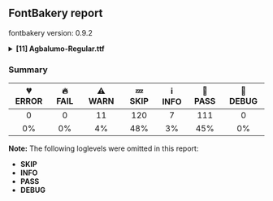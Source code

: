 ## FontBakery report

fontbakery version: 0.9.2

<details><summary><b>[11] Agbalumo-Regular.ttf</b></summary><div><details><summary>⚠ <b>WARN:</b> Check Google Fonts glyph coverage. (<a href="https://font-bakery.readthedocs.io/en/stable/fontbakery/profiles/googlefonts.html#com.google.fonts/check/glyph_coverage">com.google.fonts/check/glyph_coverage</a>)</summary><div>


* ⚠ **WARN** GF_TransLatin_Pinyin is almost fulfilled. Missing codepoints:

	- 0x1D3A (MODIFIER LETTER CAPITAL N)


	- 0x0114 (LATIN CAPITAL LETTER E WITH BREVE)


	- 0x012C (LATIN CAPITAL LETTER I WITH BREVE)


	- 0x014E (LATIN CAPITAL LETTER O WITH BREVE)


	- 0x0115 (LATIN SMALL LETTER E WITH BREVE)


	- 0x012D (LATIN SMALL LETTER I WITH BREVE)


	- 0x014F (LATIN SMALL LETTER O WITH BREVE)
 [code: missing-codepoints]
* ⚠ **WARN** GF_Latin_African is almost fulfilled. Missing codepoints:

	- 0xA7B3 (LATIN CAPITAL LETTER CHI)


	- 0x01EE (LATIN CAPITAL LETTER EZH WITH CARON)


	- 0x1E28 (LATIN CAPITAL LETTER H WITH CEDILLA)


	- 0xA726 (LATIN CAPITAL LETTER HENG)


	- 0xA740 (LATIN CAPITAL LETTER K WITH STROKE)


	- 0xA7AD (LATIN CAPITAL LETTER L WITH BELT)


	- 0x2C60 (LATIN CAPITAL LETTER L WITH DOUBLE BAR)


	- 0x2C62 (LATIN CAPITAL LETTER L WITH MIDDLE TILDE)


	- 0x0220 (LATIN CAPITAL LETTER N WITH LONG RIGHT LEG)


	- 0x0222 (LATIN CAPITAL LETTER OU)


	- 0x024A (LATIN CAPITAL LETTER SMALL Q WITH HOOK TAIL)


	- 0x1E64 (LATIN CAPITAL LETTER S WITH ACUTE AND DOT ABOVE)


	- 0x1E66 (LATIN CAPITAL LETTER S WITH CARON AND DOT ABOVE)


	- 0xA7A8 (LATIN CAPITAL LETTER S WITH OBLIQUE STROKE)


	- 0x023E (LATIN CAPITAL LETTER T WITH DIAGONAL STROKE)


	- 0x01EF (LATIN SMALL LETTER EZH WITH CARON)


	- 0x02C0 (MODIFIER LETTER GLOTTAL STOP)
 [code: missing-codepoints]
* ⚠ **WARN** GF_Latin_Beyond is almost fulfilled. Missing codepoints:

	- 0x03BB (GREEK SMALL LETTER LAMDA)


	- 0x03C7 (GREEK SMALL LETTER CHI)


	- 0x01EE (LATIN CAPITAL LETTER EZH WITH CARON)


	- 0x2C62 (LATIN CAPITAL LETTER L WITH MIDDLE TILDE)


	- 0x023E (LATIN CAPITAL LETTER T WITH DIAGONAL STROKE)


	- 0x01EF (LATIN SMALL LETTER EZH WITH CARON)


	- 0x02C0 (MODIFIER LETTER GLOTTAL STOP)


	- 0x0166 (LATIN CAPITAL LETTER T WITH STROKE)


	- 0x01F0 (LATIN SMALL LETTER J WITH CARON)


	- 0x0138 (LATIN SMALL LETTER KRA)


	- 0x0167 (LATIN SMALL LETTER T WITH STROKE)


	- 0x02B8 (MODIFIER LETTER SMALL Y)


	- 0x1DBF (MODIFIER LETTER SMALL THETA)


	- 0x2144 (TURNED SANS-SERIF CAPITAL Y)


	- 0x0315 (COMBINING COMMA ABOVE RIGHT)


	- 0x0335 (COMBINING SHORT STROKE OVERLAY)


	- 0x02B9 (MODIFIER LETTER PRIME)


	- 0x02C8 (MODIFIER LETTER VERTICAL LINE)
 [code: missing-codepoints]
* ⚠ **WARN** GF_TransLatin_Arabic is almost fulfilled. Missing codepoints:

	- 0x1E96 (LATIN SMALL LETTER H WITH LINE BELOW)


	- 0x1E97 (LATIN SMALL LETTER T WITH DIAERESIS)


	- 0x02BD (MODIFIER LETTER REVERSED COMMA)
 [code: missing-codepoints]
</div></details><details><summary>⚠ <b>WARN:</b> Check for codepoints not covered by METADATA subsets. (<a href="https://font-bakery.readthedocs.io/en/stable/fontbakery/profiles/googlefonts.html#com.google.fonts/check/metadata/unreachable_subsetting">com.google.fonts/check/metadata/unreachable_subsetting</a>)</summary><div>


* ⚠ **WARN** The following codepoints supported by the font are not covered by
    any subsets defined in the font's metadata file, and will never
    be served. You can solve this by either manually adding additional
    subset declarations to METADATA.pb, or by editing the glyphset
    definitions.

 * U+02B0 MODIFIER LETTER SMALL H: not included in any glyphset definition
 * U+02B7 MODIFIER LETTER SMALL W: not included in any glyphset definition
 * U+02BE MODIFIER LETTER RIGHT HALF RING: not included in any glyphset definition
 * U+02BF MODIFIER LETTER LEFT HALF RING: not included in any glyphset definition
 * U+02C7 CARON: try adding one of: yi, canadian-aboriginal, tifinagh
 * U+02CA MODIFIER LETTER ACUTE ACCENT: not included in any glyphset definition
 * U+02CB MODIFIER LETTER GRAVE ACCENT: not included in any glyphset definition
 * U+02D7 MODIFIER LETTER MINUS SIGN: not included in any glyphset definition
 * U+02D8 BREVE: try adding one of: canadian-aboriginal, yi
 * U+02D9 DOT ABOVE: try adding one of: canadian-aboriginal, yi
 * U+02DB OGONEK: try adding one of: canadian-aboriginal, yi
 * U+02DD DOUBLE ACUTE ACCENT: not included in any glyphset definition
 * U+02EE MODIFIER LETTER DOUBLE APOSTROPHE: not included in any glyphset definition
 * U+0302 COMBINING CIRCUMFLEX ACCENT: try adding one of: cherokee, coptic, tifinagh, math
 * U+0306 COMBINING BREVE: try adding one of: old-permic, tifinagh
 * U+0307 COMBINING DOT ABOVE: try adding one of: malayalam, tifinagh, canadian-aboriginal, tai-le, old-permic, syriac, coptic, math
 * U+030A COMBINING RING ABOVE: try adding syriac
 * U+030B COMBINING DOUBLE ACUTE ACCENT: try adding one of: cherokee, osage
 * U+030C COMBINING CARON: try adding one of: cherokee, tai-le
 * U+030D COMBINING VERTICAL LINE ABOVE: not included in any glyphset definition
 * U+030F COMBINING DOUBLE GRAVE ACCENT: not included in any glyphset definition
 * U+0310 COMBINING CANDRABINDU: not included in any glyphset definition
 * U+0311 COMBINING INVERTED BREVE: try adding coptic
 * U+0312 COMBINING TURNED COMMA ABOVE: not included in any glyphset definition
 * U+0313 COMBINING COMMA ABOVE: try adding old-permic
 * U+031B COMBINING HORN: not included in any glyphset definition
 * U+0324 COMBINING DIAERESIS BELOW: try adding one of: cherokee, syriac
 * U+0325 COMBINING RING BELOW: try adding syriac
 * U+0326 COMBINING COMMA BELOW: not included in any glyphset definition
 * U+0327 COMBINING CEDILLA: not included in any glyphset definition
 * U+0328 COMBINING OGONEK: not included in any glyphset definition
 * U+032D COMBINING CIRCUMFLEX ACCENT BELOW: try adding syriac
 * U+032E COMBINING BREVE BELOW: try adding syriac
 * U+032F COMBINING INVERTED BREVE BELOW: not included in any glyphset definition
 * U+0330 COMBINING TILDE BELOW: try adding one of: cherokee, syriac, math
 * U+0331 COMBINING MACRON BELOW: try adding one of: cherokee, caucasian-albanian, syriac, gothic, tifinagh
 * U+0332 COMBINING LOW LINE: not included in any glyphset definition
 * U+0334 COMBINING TILDE OVERLAY: not included in any glyphset definition
 * U+0358 COMBINING DOT ABOVE RIGHT: try adding osage
 * U+0E3F THAI CURRENCY SYMBOL BAHT: try adding thai
 * U+1D58 MODIFIER LETTER SMALL U: not included in any glyphset definition
 * U+1D5B MODIFIER LETTER SMALL V: not included in any glyphset definition
 * U+1D7D LATIN SMALL LETTER P WITH STROKE: not included in any glyphset definition
 * U+1DBB MODIFIER LETTER SMALL Z: not included in any glyphset definition
 * U+1DC4 COMBINING MACRON-ACUTE: not included in any glyphset definition
 * U+1DC5 COMBINING GRAVE-MACRON: not included in any glyphset definition
 * U+1DC6 COMBINING MACRON-GRAVE: not included in any glyphset definition
 * U+1DC7 COMBINING ACUTE-MACRON: not included in any glyphset definition
 * U+1DCA COMBINING LATIN SMALL LETTER R BELOW: not included in any glyphset definition
 * U+2021 DOUBLE DAGGER: try adding adlam
 * U+2030 PER MILLE SIGN: try adding adlam
 * U+2070 SUPERSCRIPT ZERO: not included in any glyphset definition
 * U+2075 SUPERSCRIPT FIVE: not included in any glyphset definition
 * U+2076 SUPERSCRIPT SIX: not included in any glyphset definition
 * U+2077 SUPERSCRIPT SEVEN: not included in any glyphset definition
 * U+2078 SUPERSCRIPT EIGHT: not included in any glyphset definition
 * U+2079 SUPERSCRIPT NINE: not included in any glyphset definition
 * U+207F SUPERSCRIPT LATIN SMALL LETTER N: not included in any glyphset definition
 * U+2080 SUBSCRIPT ZERO: not included in any glyphset definition
 * U+2081 SUBSCRIPT ONE: not included in any glyphset definition
 * U+2082 SUBSCRIPT TWO: not included in any glyphset definition
 * U+2083 SUBSCRIPT THREE: not included in any glyphset definition
 * U+2084 SUBSCRIPT FOUR: not included in any glyphset definition
 * U+2085 SUBSCRIPT FIVE: not included in any glyphset definition
 * U+2086 SUBSCRIPT SIX: not included in any glyphset definition
 * U+2087 SUBSCRIPT SEVEN: not included in any glyphset definition
 * U+2088 SUBSCRIPT EIGHT: not included in any glyphset definition
 * U+2089 SUBSCRIPT NINE: not included in any glyphset definition
 * U+2153 VULGAR FRACTION ONE THIRD: not included in any glyphset definition
 * U+2154 VULGAR FRACTION TWO THIRDS: not included in any glyphset definition
 * U+215B VULGAR FRACTION ONE EIGHTH: not included in any glyphset definition
 * U+215C VULGAR FRACTION THREE EIGHTHS: not included in any glyphset definition
 * U+215D VULGAR FRACTION FIVE EIGHTHS: not included in any glyphset definition
 * U+215E VULGAR FRACTION SEVEN EIGHTHS: not included in any glyphset definition
 * U+2184 LATIN SMALL LETTER REVERSED C: not included in any glyphset definition
 * U+2202 PARTIAL DIFFERENTIAL: try adding math
 * U+220F N-ARY PRODUCT: try adding math
 * U+2211 N-ARY SUMMATION: try adding math
 * U+221A SQUARE ROOT: try adding math
 * U+221E INFINITY: try adding math
 * U+222B INTEGRAL: try adding math
 * U+2248 ALMOST EQUAL TO: try adding math
 * U+2260 NOT EQUAL TO: try adding math
 * U+2264 LESS-THAN OR EQUAL TO: try adding math
 * U+2265 GREATER-THAN OR EQUAL TO: try adding math
 * U+25CC DOTTED CIRCLE: try adding one of: limbu, pahawh-hmong, adlam, modi, javanese, khmer, bassa-vah, oriya, syloti-nagri, elbasan, phags-pa, mongolian, math, batak, devanagari, lao, tagbanwa, chakma, cham, kayah-li, hebrew, marchen, hanunoo, mahajani, tamil, takri, old-permic, sogdian, zanabazar-square, osage, kharoshthi, thaana, kaithi, mandaic, manichaean, buhid, thai, kannada, sundanese, gurmukhi, khudawadi, brahmi, telugu, syriac, siddham, wancho, rejang, duployan, psalter-pahlavi, dogra, grantha, meetei-mayek, new-tai-lue, mende-kikakui, masaram-gondi, miao, bengali, khojki, ahom, gujarati, myanmar, sinhala, hanifi-rohingya, sharada, balinese, caucasian-albanian, buginese, tagalog, tibetan, symbols, tifinagh, malayalam, nko, music, tai-viet, gunjala-gondi, soyombo, newa, tirhuta, tai-le, lepcha, bhaiksuki, coptic, yi
 * U+AB53 LATIN SMALL LETTER CHI: not included in any glyphset definition
 * U+FB01 LATIN SMALL LIGATURE FI: not included in any glyphset definition
 * U+FB02 LATIN SMALL LIGATURE FL: not included in any glyphset definition

Or you can add the above codepoints to one of the subsets supported by the font: `cyrillic-ext`, `latin`, `latin-ext`, `vietnamese` [code: unreachable-subsetting]
</div></details><details><summary>⚠ <b>WARN:</b> Font has old ttfautohint applied? (<a href="https://font-bakery.readthedocs.io/en/stable/fontbakery/profiles/googlefonts.html#com.google.fonts/check/old_ttfautohint">com.google.fonts/check/old_ttfautohint</a>)</summary><div>


* ⚠ **WARN** ttfautohint used in font = 1.8.3; latest = 1.8.4; Need to re-run with the newer version! [code: old-ttfa]
</div></details><details><summary>⚠ <b>WARN:</b> Is there kerning info for non-ligated sequences? (<a href="https://font-bakery.readthedocs.io/en/stable/fontbakery/profiles/googlefonts.html#com.google.fonts/check/kerning_for_non_ligated_sequences">com.google.fonts/check/kerning_for_non_ligated_sequences</a>)</summary><div>


* ⚠ **WARN** GPOS table lacks kerning info for the following non-ligated sequences:

	- f + i

	- i + l [code: lacks-kern-info]
</div></details><details><summary>⚠ <b>WARN:</b> Ensure fonts have ScriptLangTags declared on the 'meta' table. (<a href="https://font-bakery.readthedocs.io/en/stable/fontbakery/profiles/googlefonts.html#com.google.fonts/check/meta/script_lang_tags">com.google.fonts/check/meta/script_lang_tags</a>)</summary><div>


* ⚠ **WARN** This font file does not have a 'meta' table. [code: lacks-meta-table]
</div></details><details><summary>⚠ <b>WARN:</b> Check font contains no unreachable glyphs (<a href="https://font-bakery.readthedocs.io/en/stable/fontbakery/profiles/universal.html#com.google.fonts/check/unreachable_glyphs">com.google.fonts/check/unreachable_glyphs</a>)</summary><div>


* ⚠ **WARN** The following glyphs could not be reached by codepoint or substitution rules:

	- M_gravecomb

	- a.alt2

	- a.alt5

	- acutecomb.narrow

	- ampersand.001

	- ampersand.003

	- ampersand.004

	- ampersand.005

	- ampersand.006

	- ampersand.007

	- capslash_part.

	- dotbelowcomb.case.001

	- gravecomb.narrow

	- hookabovecomb.narrow

	- lcslash_part.

	- m_gravecomb

	- tildecomb.narrow

	- uni004D0304

	- uni004E0304

	- uni006D0304

	- uni006E0304

	- uni0302.narrow

	- uni0306.narrow

	- uni031B.narrow
 [code: unreachable-glyphs]
</div></details><details><summary>⚠ <b>WARN:</b> Check if each glyph has the recommended amount of contours. (<a href="https://font-bakery.readthedocs.io/en/stable/fontbakery/profiles/universal.html#com.google.fonts/check/contour_count">com.google.fonts/check/contour_count</a>)</summary><div>


* ⚠ **WARN** This check inspects the glyph outlines and detects the total number of contours in each of them. The expected values are infered from the typical ammounts of contours observed in a large collection of reference font families. The divergences listed below may simply indicate a significantly different design on some of your glyphs. On the other hand, some of these may flag actual bugs in the font such as glyphs mapped to an incorrect codepoint. Please consider reviewing the design and codepoint assignment of these to make sure they are correct.

The following glyphs do not have the recommended number of contours:

	- Glyph name: y	Contours detected: 2	Expected: 1

	- Glyph name: AE	Contours detected: 3	Expected: 2

	- Glyph name: yacute	Contours detected: 3	Expected: 2

	- Glyph name: ydieresis	Contours detected: 4	Expected: 3

	- Glyph name: aogonek	Contours detected: 3	Expected: 2

	- Glyph name: eogonek	Contours detected: 3	Expected: 2

	- Glyph name: lslash	Contours detected: 2	Expected: 1

	- Glyph name: OE	Contours detected: 3	Expected: 2

	- Glyph name: Uogonek	Contours detected: 2	Expected: 1

	- Glyph name: uogonek	Contours detected: 2	Expected: 1

	- Glyph name: ycircumflex	Contours detected: 3	Expected: 2

	- Glyph name: uni019A	Contours detected: 2	Expected: 1

	- Glyph name: ohorn	Contours detected: 3	Expected: 2

	- Glyph name: Uhorn	Contours detected: 2	Expected: 1

	- Glyph name: uhorn	Contours detected: 2	Expected: 1

	- Glyph name: uni01B4	Contours detected: 2	Expected: 1

	- Glyph name: uni01E2	Contours detected: 4	Expected: 3

	- Glyph name: uni01E5	Contours detected: 3	Expected: 2

	- Glyph name: uni01EA	Contours detected: 3	Expected: 2

	- Glyph name: uni01EB	Contours detected: 3	Expected: 2

	- Glyph name: uni01EC	Contours detected: 4	Expected: 3

	- Glyph name: uni01ED	Contours detected: 4	Expected: 3

	- Glyph name: uni01F5	Contours detected: 4	Expected: 3

	- Glyph name: uni0228	Contours detected: 2	Expected: 1

	- Glyph name: uni0229	Contours detected: 3	Expected: 2

	- Glyph name: uni0233	Contours detected: 3	Expected: 2

	- Glyph name: uni023A	Contours detected: 2	Expected: 3

	- Glyph name: uni0246	Contours detected: 2	Expected: 3

	- Glyph name: uni024E	Contours detected: 1	Expected: 2

	- Glyph name: uni024F	Contours detected: 3	Expected: 2

	- Glyph name: uni1E08	Contours detected: 3	Expected: 2

	- Glyph name: uni1E09	Contours detected: 3	Expected: 2

	- Glyph name: uni1E1C	Contours detected: 3	Expected: 2

	- Glyph name: uni1E1D	Contours detected: 4	Expected: 3

	- Glyph name: uni1E8F	Contours detected: 3	Expected: 2

	- Glyph name: uni1EDB	Contours detected: 4	Expected: 3

	- Glyph name: uni1EDD	Contours detected: 4	Expected: 3

	- Glyph name: uni1EDF	Contours detected: 4	Expected: 3

	- Glyph name: uni1EE1	Contours detected: 4	Expected: 3

	- Glyph name: uni1EE3	Contours detected: 4	Expected: 3

	- Glyph name: uni1EE8	Contours detected: 3	Expected: 2

	- Glyph name: uni1EE9	Contours detected: 3	Expected: 2

	- Glyph name: uni1EEA	Contours detected: 3	Expected: 2

	- Glyph name: uni1EEB	Contours detected: 3	Expected: 2

	- Glyph name: uni1EEC	Contours detected: 3	Expected: 2

	- Glyph name: uni1EED	Contours detected: 3	Expected: 2

	- Glyph name: uni1EEE	Contours detected: 3	Expected: 2

	- Glyph name: uni1EEF	Contours detected: 3	Expected: 2

	- Glyph name: uni1EF0	Contours detected: 3	Expected: 2

	- Glyph name: uni1EF1	Contours detected: 3	Expected: 2

	- Glyph name: ygrave	Contours detected: 3	Expected: 2

	- Glyph name: uni1EF5	Contours detected: 3	Expected: 2

	- Glyph name: uni1EF7	Contours detected: 3	Expected: 2

	- Glyph name: uni1EF9	Contours detected: 3	Expected: 2

	- Glyph name: uni25CC	Contours detected: 20	Expected: 16 or 12

	- Glyph name: AE	Contours detected: 3	Expected: 2

	- Glyph name: OE	Contours detected: 3	Expected: 2

	- Glyph name: Uhorn	Contours detected: 2	Expected: 1

	- Glyph name: Uogonek	Contours detected: 2	Expected: 1

	- Glyph name: aogonek	Contours detected: 3	Expected: 2

	- Glyph name: eogonek	Contours detected: 3	Expected: 2

	- Glyph name: lslash	Contours detected: 2	Expected: 1

	- Glyph name: ohorn	Contours detected: 3	Expected: 2

	- Glyph name: uhorn	Contours detected: 2	Expected: 1

	- Glyph name: uni019A	Contours detected: 2	Expected: 1

	- Glyph name: uni01B4	Contours detected: 2	Expected: 1

	- Glyph name: uni01E2	Contours detected: 4	Expected: 3

	- Glyph name: uni01E5	Contours detected: 3	Expected: 2

	- Glyph name: uni01EC	Contours detected: 4	Expected: 3

	- Glyph name: uni01ED	Contours detected: 4	Expected: 3

	- Glyph name: uni0228	Contours detected: 2	Expected: 1

	- Glyph name: uni0229	Contours detected: 3	Expected: 2

	- Glyph name: uni0233	Contours detected: 3	Expected: 2

	- Glyph name: uni023A	Contours detected: 2	Expected: 3

	- Glyph name: uni0246	Contours detected: 2	Expected: 3

	- Glyph name: uni024E	Contours detected: 1	Expected: 2

	- Glyph name: uni024F	Contours detected: 3	Expected: 2

	- Glyph name: uni1E08	Contours detected: 3	Expected: 2

	- Glyph name: uni1E09	Contours detected: 3	Expected: 2

	- Glyph name: uni1E1C	Contours detected: 3	Expected: 2

	- Glyph name: uni1E1D	Contours detected: 4	Expected: 3

	- Glyph name: uni1E8F	Contours detected: 3	Expected: 2

	- Glyph name: uni1EDB	Contours detected: 4	Expected: 3

	- Glyph name: uni1EDD	Contours detected: 4	Expected: 3

	- Glyph name: uni1EDF	Contours detected: 4	Expected: 3

	- Glyph name: uni1EE1	Contours detected: 4	Expected: 3

	- Glyph name: uni1EE3	Contours detected: 4	Expected: 3

	- Glyph name: uni1EE8	Contours detected: 3	Expected: 2

	- Glyph name: uni1EE9	Contours detected: 3	Expected: 2

	- Glyph name: uni1EEA	Contours detected: 3	Expected: 2

	- Glyph name: uni1EEB	Contours detected: 3	Expected: 2

	- Glyph name: uni1EEC	Contours detected: 3	Expected: 2

	- Glyph name: uni1EED	Contours detected: 3	Expected: 2

	- Glyph name: uni1EEE	Contours detected: 3	Expected: 2

	- Glyph name: uni1EEF	Contours detected: 3	Expected: 2

	- Glyph name: uni1EF0	Contours detected: 3	Expected: 2

	- Glyph name: uni1EF1	Contours detected: 3	Expected: 2

	- Glyph name: uni1EF5	Contours detected: 3	Expected: 2

	- Glyph name: uni1EF7	Contours detected: 3	Expected: 2

	- Glyph name: uni1EF9	Contours detected: 3	Expected: 2

	- Glyph name: uni25CC	Contours detected: 20	Expected: 16 or 12

	- Glyph name: uogonek	Contours detected: 2	Expected: 1

	- Glyph name: y	Contours detected: 2	Expected: 1

	- Glyph name: yacute	Contours detected: 3	Expected: 2

	- Glyph name: ycircumflex	Contours detected: 3	Expected: 2

	- Glyph name: ydieresis	Contours detected: 4	Expected: 3

	- Glyph name: ygrave	Contours detected: 3	Expected: 2
 [code: contour-count]
</div></details><details><summary>⚠ <b>WARN:</b> Check math signs have the same width. (<a href="https://font-bakery.readthedocs.io/en/stable/fontbakery/profiles/universal.html#com.google.fonts/check/math_signs_width">com.google.fonts/check/math_signs_width</a>)</summary><div>


* ⚠ **WARN** The most common width is 556 among a set of 2 math glyphs.
The following math glyphs have a different width, though:

Width = 554:
plus

Width = 515:
less

Width = 521:
greater

Width = 565:
logicalnot

Width = 579:
plusminus

Width = 541:
multiply

Width = 548:
divide, minus

Width = 546:
approxequal

Width = 502:
lessequal

Width = 506:
greaterequal
 [code: width-outliers]
</div></details><details><summary>⚠ <b>WARN:</b> Do outlines contain any jaggy segments? (<a href="https://font-bakery.readthedocs.io/en/stable/fontbakery/profiles/<Section: Outline Correctness Checks>.html#com.google.fonts/check/outline_jaggy_segments">com.google.fonts/check/outline_jaggy_segments</a>)</summary><div>


* ⚠ **WARN** The following glyphs have jaggy segments:

	* Eng (U+014A): B<<392.5,483.0>-<431.0,369.0>-<454.0,212.0>>/L<<454.0,212.0>--<458.0,292.0>> = 11.196769743469542

	* h (U+0068): B<<255.0,432.0>-<244.0,386.0>-<233.0,346.0>>/B<<233.0,346.0>-<252.0,383.0>-<283.5,419.5>> = 11.804859836651074

	* hbar (U+0127): B<<254.5,418.5>-<245.0,379.0>-<237.0,346.0>>/B<<237.0,346.0>-<256.0,383.0>-<287.5,419.5>> = 13.554116225585668

	* hcircumflex (U+0125): B<<255.0,432.0>-<244.0,386.0>-<233.0,346.0>>/B<<233.0,346.0>-<252.0,383.0>-<283.5,419.5>> = 11.804859836651074

	* ordfeminine (U+00AA): B<<226.0,293.5>-<226.0,297.0>-<227.0,301.0>>/B<<227.0,301.0>-<206.0,258.0>-<178.5,237.5>> = 11.993348723586983

	* uni021F (U+021F): B<<255.0,432.0>-<244.0,386.0>-<233.0,346.0>>/B<<233.0,346.0>-<252.0,383.0>-<283.5,419.5>> = 11.804859836651074

	* uni0265 (U+0265): B<<321.5,68.0>-<333.0,114.0>-<343.0,154.0>>/B<<343.0,154.0>-<324.0,117.0>-<292.5,80.5>> = 13.144867617550734

	* uni02B0 (U+02B0): B<<207.0,529.0>-<198.0,496.0>-<189.0,467.0>>/B<<189.0,467.0>-<205.0,494.0>-<232.5,520.5>> = 13.409208558112896

	* uni1E23 (U+1E23): B<<255.0,432.0>-<244.0,386.0>-<233.0,346.0>>/B<<233.0,346.0>-<252.0,383.0>-<283.5,419.5>> = 11.804859836651074

	* uni1E25 (U+1E25): B<<255.0,432.0>-<244.0,386.0>-<233.0,346.0>>/B<<233.0,346.0>-<252.0,383.0>-<283.5,419.5>> = 11.804859836651074

	* uni1E27 (U+1E27): B<<255.0,432.0>-<244.0,386.0>-<233.0,346.0>>/B<<233.0,346.0>-<252.0,383.0>-<283.5,419.5>> = 11.804859836651074

	* uni1E29 (U+1E29): B<<255.0,432.0>-<244.0,386.0>-<233.0,346.0>>/B<<233.0,346.0>-<252.0,383.0>-<283.5,419.5>> = 11.804859836651074

	* uni1E2B (U+1E2B): B<<255.0,432.0>-<244.0,386.0>-<233.0,346.0>>/B<<233.0,346.0>-<252.0,383.0>-<283.5,419.5>> = 11.804859836651074

	* uniA727 (U+A727): B<<255.0,432.0>-<244.0,386.0>-<233.0,346.0>>/B<<233.0,346.0>-<252.0,383.0>-<283.5,419.5>> = 11.804859836651074

	* uniA7B9 (U+A7B9): B<<255.5,327.5>-<244.0,280.0>-<236.0,236.0>>/B<<236.0,236.0>-<267.0,317.0>-<299.0,387.5>> = 10.63780408122225 [code: found-jaggy-segments]
</div></details><details><summary>⚠ <b>WARN:</b> Do outlines contain any semi-vertical or semi-horizontal lines? (<a href="https://font-bakery.readthedocs.io/en/stable/fontbakery/profiles/<Section: Outline Correctness Checks>.html#com.google.fonts/check/outline_semi_vertical">com.google.fonts/check/outline_semi_vertical</a>)</summary><div>


* ⚠ **WARN** The following glyphs have semi-vertical/semi-horizontal lines:

	* summation (U+2211): L<<412.0,564.0>--<247.0,563.0>>

	* uni01A9 (U+01A9): L<<408.0,574.0>--<230.0,573.0>> [code: found-semi-vertical]
</div></details><details><summary>⚠ <b>WARN:</b> Ensure soft_dotted characters lose their dot when combined with marks that replace the dot. (<a href="https://font-bakery.readthedocs.io/en/stable/fontbakery/profiles/<Section: Shaping Checks>.html#com.google.fonts/check/soft_dotted">com.google.fonts/check/soft_dotted</a>)</summary><div>


* ⚠ **WARN** The dot of soft dotted characters _should_ disappear in other cases, for example: ɉ̀ ɉ́ ɉ̂ ɉ̃ ɉ̄ ɉ̆ ɉ̇ ɉ̈ ɉ̉ ɉ̊ ɉ̋ ɉ̌ ɉ̍ ɉ̏ ɉ̐ ɉ̑ ɉ̒ ɉ̓ ɉ᷄ ɉ᷅

Your font fully covers the following languages that require the soft-dotted feature: Kom (Latn, 360,685 speakers), Dutch (Latn, 31,709,104 speakers), Lithuanian (Latn, 2,357,094 speakers), Aghem (Latn, 38,843 speakers), Navajo (Latn, 166,319 speakers), Koonzime (Latn, 40,000 speakers), Avokaya (Latn, 100,000 speakers), Ebira (Latn, 2,200,000 speakers), Igbo (Latn, 27,823,640 speakers), Nateni (Latn, 100,000 speakers), Lugbara (Latn, 2,200,000 speakers), Ma’di (Latn, 584,000 speakers), Basaa (Latn, 332,940 speakers). 

Your font does *not* cover the following languages that require the soft-dotted feature: Ejagham (Latn, 120,000 speakers), Dan (Latn, 1,099,244 speakers), Ukrainian (Cyrl, 29,273,587 speakers), Belarusian (Cyrl, 10,064,517 speakers). [code: soft-dotted]
</div></details><br></div></details>

### Summary

| 💔 ERROR | 🔥 FAIL | ⚠ WARN | 💤 SKIP | ℹ INFO | 🍞 PASS | 🔎 DEBUG |
|:-----:|:----:|:----:|:----:|:----:|:----:|:----:|
| 0 | 0 | 11 | 120 | 7 | 111 | 0 |
| 0% | 0% | 4% | 48% | 3% | 45% | 0% |

**Note:** The following loglevels were omitted in this report:
* **SKIP**
* **INFO**
* **PASS**
* **DEBUG**
